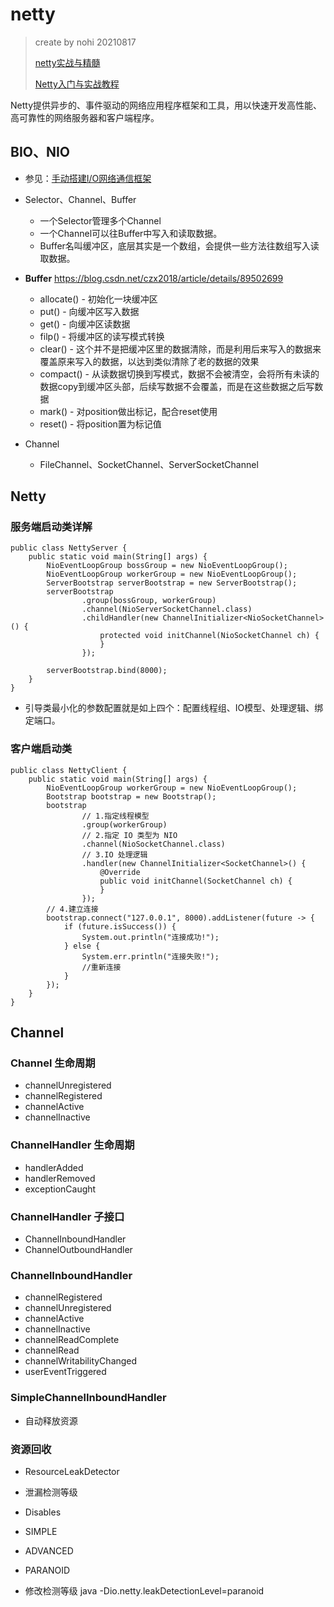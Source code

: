 # netty

> create by nohi 20210817
>
> [netty实战与精髓](https://www.w3cschool.cn/essential_netty_in_action/essential_netty_in_action-un8q288w.html)
>
> [Netty入门与实战教程](https://www.cnblogs.com/lbhym/p/12753314.html)

Netty提供异步的、事件驱动的网络应用程序框架和工具，用以快速开发高性能、高可靠性的网络服务器和客户端程序。



## BIO、NIO

* 参见：[手动搭建I/O网络通信框架](https://www.cnblogs.com/lbhym/p/12673470.html)

* Selector、Channel、Buffer
  * 一个Selector管理多个Channel
  * 一个Channel可以往Buffer中写入和读取数据。
  * Buffer名叫缓冲区，底层其实是一个数组，会提供一些方法往数组写入读取数据。
* **Buffer** https://blog.csdn.net/czx2018/article/details/89502699
  * allocate() - 初始化一块缓冲区
  * put() - 向缓冲区写入数据
  * get() - 向缓冲区读数据
  * filp() - 将缓冲区的读写模式转换
  * clear() - 这个并不是把缓冲区里的数据清除，而是利用后来写入的数据来覆盖原来写入的数据，以达到类似清除了老的数据的效果
  * compact() - 从读数据切换到写模式，数据不会被清空，会将所有未读的数据copy到缓冲区头部，后续写数据不会覆盖，而是在这些数据之后写数据
  * mark() - 对position做出标记，配合reset使用
  * reset() - 将position置为标记值
* Channel
  * FileChannel、SocketChannel、ServerSocketChannel

## Netty

### 服务端启动类详解

```
public class NettyServer {
    public static void main(String[] args) {
        NioEventLoopGroup bossGroup = new NioEventLoopGroup();
        NioEventLoopGroup workerGroup = new NioEventLoopGroup();
        ServerBootstrap serverBootstrap = new ServerBootstrap();
        serverBootstrap
                .group(bossGroup, workerGroup)
                .channel(NioServerSocketChannel.class)
                .childHandler(new ChannelInitializer<NioSocketChannel>() {
                    protected void initChannel(NioSocketChannel ch) {
                    }
                });

        serverBootstrap.bind(8000);
    }
}
```

* 引导类最小化的参数配置就是如上四个：配置线程组、IO模型、处理逻辑、绑定端口。



### 客户端启动类

```
public class NettyClient {
    public static void main(String[] args) {
        NioEventLoopGroup workerGroup = new NioEventLoopGroup();
        Bootstrap bootstrap = new Bootstrap();
        bootstrap
                // 1.指定线程模型
                .group(workerGroup)
                // 2.指定 IO 类型为 NIO
                .channel(NioSocketChannel.class)
                // 3.IO 处理逻辑
                .handler(new ChannelInitializer<SocketChannel>() {
                    @Override
                    public void initChannel(SocketChannel ch) {
                    }
                });
        // 4.建立连接
        bootstrap.connect("127.0.0.1", 8000).addListener(future -> {
            if (future.isSuccess()) {
                System.out.println("连接成功!");
            } else {
                System.err.println("连接失败!");
                //重新连接
            }
        });
    }
}
```



## Channel

### Channel 生命周期

* channelUnregistered
* channelRegistered
* channelActive
* channelInactive

### ChannelHandler 生命周期

* handlerAdded
* handlerRemoved
* exceptionCaught

### ChannelHandler 子接口

* ChannelInboundHandler
* ChannelOutboundHandler

### ChannelInboundHandler

* channelRegistered
* channelUnregistered
* channelActive
* channelInactive
* channelReadComplete
* channelRead
* channelWritabilityChanged
* userEventTriggered

### SimpleChannelInboundHandler

* 自动释放资源

### 资源回收

* ResourceLeakDetector

*  泄漏检测等级
  * Disables
  * SIMPLE
  * ADVANCED
  * PARANOID
* 修改检测等级 java -Dio.netty.leakDetectionLevel=paranoid
